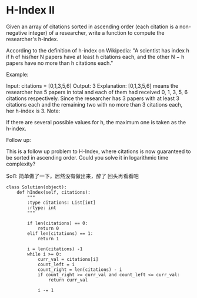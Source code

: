 # H-Index II
Given an array of citations sorted in ascending order (each citation is a non-negative integer) of a researcher, write a function to compute the researcher's h-index.

According to the definition of h-index on Wikipedia: "A scientist has index h if h of his/her N papers have at least h citations each, and the other N − h papers have no more than h citations each."

Example:

Input: citations = [0,1,3,5,6]
Output: 3 
Explanation: [0,1,3,5,6] means the researcher has 5 papers in total and each of them had 
             received 0, 1, 3, 5, 6 citations respectively. 
             Since the researcher has 3 papers with at least 3 citations each and the remaining 
             two with no more than 3 citations each, her h-index is 3.
Note:

If there are several possible values for h, the maximum one is taken as the h-index.

Follow up:

This is a follow up problem to H-Index, where citations is now guaranteed to be sorted in ascending order.
Could you solve it in logarithmic time complexity?

Sol1: 简单做了一下，居然没有做出来，醉了 回头再看看吧

```
class Solution(object):
    def hIndex(self, citations):
        """
        :type citations: List[int]
        :rtype: int
        """
        
        if len(citations) == 0:
            return 0
        elif len(citations) == 1:
            return 1
        
        i = len(citations) -1
        while i >= 0:
            curr_val = citations[i]
            count_left = i
            count_right = len(citations) - i
            if count_right >= curr_val and count_left <= curr_val:
                return curr_val
            
            i -= 1
```